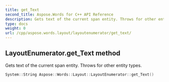 ```yaml
---
title: get_Text
second_title: Aspose.Words for C++ API Reference
description: Gets text of the current span entity. Throws for other entity types. 
type: docs
weight: 0
url: /cpp/aspose.words.layout/layoutenumerator/get_text/
---
```

## LayoutEnumerator.get_Text method


Gets text of the current span entity. Throws for other entity types.

```cpp
System::String Aspose::Words::Layout::LayoutEnumerator::get_Text()
```

